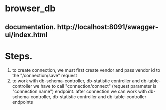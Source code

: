 # browser_db

## documentation.  http://localhost:8091/swagger-ui/index.html 

# Steps.

1. to create connection, we must first create vendor and pass vendor id to the "/connection/save" request
2. to work with db-schema-controller, db-statistic controller and db-table-controller we have to call "connection/connect" (request parameter is "connection name") endpoint. after connection we can work with
db-schema-controller, db-statistic controller and db-table-controller endpoints 
